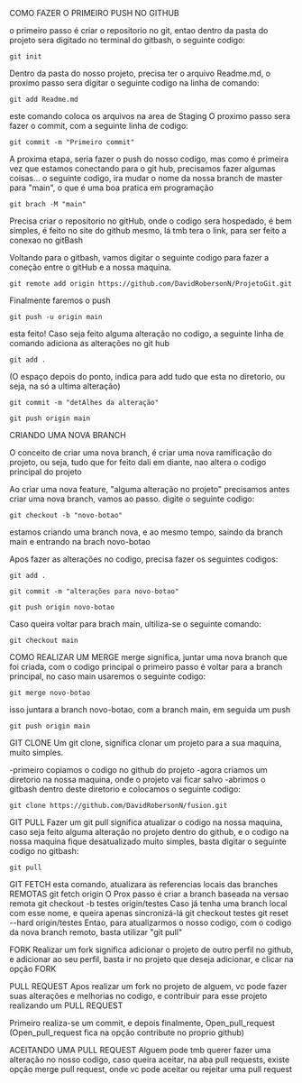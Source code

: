 COMO FAZER O PRIMEIRO PUSH NO GITHUB

o primeiro passo é criar o repositorio no git, entao dentro da pasta do projeto sera digitado
no terminal do gitbash, o seguinte codigo:

    git init

Dentro da pasta do nosso projeto, precisa ter o arquivo Readme.md, o proximo passo sera digitar o seguinte codigo na linha de comando:

    git add Readme.md

este comando coloca os arquivos na area de Staging
O proximo passo sera fazer o commit, com a seguinte linha de codigo:

    git commit -m "Primeiro commit"

A proxima etapa, seria fazer o push do nosso codigo, mas como é primeira vez que estamos conectando para o git hub, precisamos fazer algumas coisas...
o seguinte codigo, ira mudar o nome da nossa branch de master para "main", o que é uma boa pratica em programação

    git brach -M "main"

Precisa criar o repositorio no gitHub, onde o codigo sera hospedado, é bem simples, é feito no site do github mesmo, lá tmb tera o link, para ser feito a conexao no gitBash
    
Voltando para o gitbash, vamos digitar o seguinte codigo para fazer a coneção entre o gitHub e a nossa maquina.

    git remote add origin https://github.com/DavidRobersonN/ProjetoGit.git

Finalmente faremos o push

    git push -u origin main

esta feito!
Caso seja feito alguma alteração no codigo, a seguinte linha de comando adiciona as alterações no git hub

    git add . 

(O espaço depois do ponto, indica para add tudo que esta no diretorio, ou seja, na só a ultima alteração)

    git commit -m "detAlhes da alteração"

    git push origin main


CRIANDO UMA NOVA BRANCH

O conceito de criar uma nova branch, é criar uma nova ramificação do projeto, ou seja, tudo que for feito dali em diante, nao altera o codigo principal do projeto

Ao criar uma nova feature, "alguma alteração no projeto"  precisamos antes criar uma nova branch, vamos ao passo. digite o seguinte codigo:

    git checkout -b "novo-botao"

estamos criando uma branch nova, e ao mesmo tempo, saindo da branch main e entrando na brach novo-botao

Apos fazer as alterações no codigo, precisa fazer os seguintes codigos:

    git add .

    git commit -m "alterações para novo-botao"

    git push origin novo-botao

Caso queira voltar para brach main, ultiliza-se o seguinte comando:

    git checkout main

COMO REALIZAR UM MERGE
merge significa, juntar uma nova branch que foi criada, com o codigo principal
o primeiro passo é voltar para a branch principal, no caso main
usaremos o seguinte codigo:

    git merge novo-botao

isso juntara a branch novo-botao, com a branch main, em seguida um push

    git push origin main

GIT CLONE
Um git clone, significa clonar um projeto para a sua maquina, muito simples.

-primeiro copiamos o codigo no github do projeto
-agora criamos um diretorio na nossa maquina, onde o projeto vai ficar salvo
-abrimos o gitbash dentro deste diretorio e colocamos o seguinte codigo:

    git clone https://github.com/DavidRobersonN/fusion.git

GIT PULL
Fazer um git pull significa atualizar o codigo na nossa maquina, caso seja feito alguma alteração no projeto dentro do github, e o codigo na nossa maquina fique desatualizado
muito simples, basta digitar o seguinte codigo no gitbash:

    git pull

GIT FETCH
esta comando, atualizara as referencias locais das branches REMOTAS
    git fetch origin
O Prox passo é criar a branch baseada na versao remota
    git checkout -b testes origin/testes
Caso já tenha uma branch local com esse nome, e queira apenas sincronizá-lá
    git checkout testes
    git reset --hard origin/testes
Entao, para atualizarmos o nosso codigo, com o codigo da nova branch remoto, basta utilizar  "git pull"

FORK
Realizar um fork significa adicionar o projeto de outro perfil no github, e adicionar ao seu perfil, basta ir no projeto que deseja adicionar, e clicar na opção FORK

PULL REQUEST
Apos realizar um fork no projeto de alguem, vc pode fazer suas alterações e melhorias no codigo, e contribuir para esse projeto realizando um PULL REQUEST
    
Primeiro realiza-se um commit, e depois finalmente, Open_pull_request
(Open_pull_request fica na opção contribute no proprio github)

ACEITANDO UMA PULL REQUEST
Alguem pode tmb querer fazer uma alteração no nosso codigo, caso queira aceitar, na aba pull requests,  existe opção merge pull request, onde vc pode aceitar ou rejeitar uma pull request

